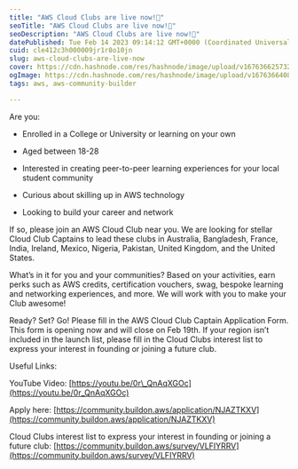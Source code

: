 ```yaml
---
title: "AWS Cloud Clubs are live now!🎉"
seoTitle: "AWS Cloud Clubs are live now!🎉"
seoDescription: "AWS Cloud Clubs are live now!🎉"
datePublished: Tue Feb 14 2023 09:14:12 GMT+0000 (Coordinated Universal Time)
cuid: cle412c3h000009jr1r8o10jn
slug: aws-cloud-clubs-are-live-now
cover: https://cdn.hashnode.com/res/hashnode/image/upload/v1676366257326/7da08f2b-9ba8-48e1-9779-6b17adae9baa.png
ogImage: https://cdn.hashnode.com/res/hashnode/image/upload/v1676366408053/f1a3dcac-22db-46c0-b9fe-b150c92c3651.png
tags: aws, aws-community-builder

---
```


Are you:

* Enrolled in a College or University or learning on your own
    
* Aged between 18-28
    
* Interested in creating peer-to-peer learning experiences for your local student community
    
* Curious about skilling up in AWS technology
    
* Looking to build your career and network
    

If so, please join an AWS Cloud Club near you. We are looking for stellar Cloud Club Captains to lead these clubs in Australia, Bangladesh, France, India, Ireland, Mexico, Nigeria, Pakistan, United Kingdom, and the United States.

What’s in it for you and your communities? Based on your activities, earn perks such as AWS credits, certification vouchers, swag, bespoke learning and networking experiences, and more. We will work with you to make your Club awesome!

Ready? Set? Go! Please fill in the AWS Cloud Club Captain Application Form. This form is opening now and will close on Feb 19th. If your region isn’t included in the launch list, please fill in the Cloud Clubs interest list to express your interest in founding or joining a future club.

Useful Links:

YouTube Video: [https://youtu.be/0r\_QnAqXGOc](https://youtu.be/0r_QnAqXGOc)

Apply here: [https://community.buildon.aws/application/NJAZTKXV](https://community.buildon.aws/application/NJAZTKXV)

Cloud Clubs interest list to express your interest in founding or joining a future club: [https://community.buildon.aws/survey/VLFIYRRV](https://community.buildon.aws/survey/VLFIYRRV)